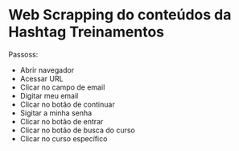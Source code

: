 # Web Scrapping do conteúdos da Hashtag Treinamentos

Passoss:

- Abrir navegador
- Acessar URL
- Clicar no campo de email
- Digitar meu email
- Clicar no botão de continuar
- Sigitar a minha senha
- Clicar no botão de entrar
- Clicar no botão de busca do curso
- Clicar no curso específico